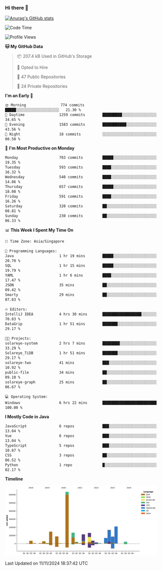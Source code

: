 ### Hi there 👋

[![Anurag's GitHub stats](https://github-readme-stats.vercel.app/api?username=xiumu2017&show_icons=true&theme=radical)](https://github.com/anuraghazra/github-readme-stats)

<!--
**xiumu2017/xiumu2017** is a ✨ _special_ ✨ repository because its `README.md` (this file) appears on your GitHub profile.

Here are some ideas to get you started:

- 🔭 I’m currently working on ...
- 🌱 I’m currently learning ...
- 👯 I’m looking to collaborate on ...
- 🤔 I’m looking for help with ...
- 💬 Ask me about ...
- 📫 How to reach me: ...
- 😄 Pronouns: ...
- ⚡ Fun fact: ...
-->

<!--START_SECTION:waka-->
![Code Time](http://img.shields.io/badge/Code%20Time-2%2C470%20hrs%2052%20mins-blue)

![Profile Views](http://img.shields.io/badge/Profile%20Views-0-blue)

**🐱 My GitHub Data** 

> 📦 207.4 kB Used in GitHub's Storage 
 > 
> 💼 Opted to Hire
 > 
> 📜 47 Public Repositories 
 > 
> 🔑 24 Private Repositories 
 > 
**I'm an Early 🐤** 

```text
🌞 Morning                774 commits         █████░░░░░░░░░░░░░░░░░░░░   21.30 % 
🌆 Daytime                1259 commits        █████████░░░░░░░░░░░░░░░░   34.65 % 
🌃 Evening                1583 commits        ███████████░░░░░░░░░░░░░░   43.56 % 
🌙 Night                  18 commits          ░░░░░░░░░░░░░░░░░░░░░░░░░   00.50 % 
```
📅 **I'm Most Productive on Monday** 

```text
Monday                   703 commits         █████░░░░░░░░░░░░░░░░░░░░   19.35 % 
Tuesday                  593 commits         ████░░░░░░░░░░░░░░░░░░░░░   16.32 % 
Wednesday                540 commits         ████░░░░░░░░░░░░░░░░░░░░░   14.86 % 
Thursday                 657 commits         █████░░░░░░░░░░░░░░░░░░░░   18.08 % 
Friday                   591 commits         ████░░░░░░░░░░░░░░░░░░░░░   16.26 % 
Saturday                 320 commits         ██░░░░░░░░░░░░░░░░░░░░░░░   08.81 % 
Sunday                   230 commits         ██░░░░░░░░░░░░░░░░░░░░░░░   06.33 % 
```


📊 **This Week I Spent My Time On** 

```text
🕑︎ Time Zone: Asia/Singapore

💬 Programming Languages: 
Java                     1 hr 19 mins        █████░░░░░░░░░░░░░░░░░░░░   20.70 % 
SQL                      1 hr 15 mins        █████░░░░░░░░░░░░░░░░░░░░   19.79 % 
YAML                     1 hr 6 mins         ████░░░░░░░░░░░░░░░░░░░░░   17.47 % 
JSON                     35 mins             ██░░░░░░░░░░░░░░░░░░░░░░░   09.42 % 
Smarty                   29 mins             ██░░░░░░░░░░░░░░░░░░░░░░░   07.83 % 

🔥 Editors: 
IntelliJ IDEA            4 hrs 30 mins       ██████████████████░░░░░░░   70.83 % 
DataGrip                 1 hr 51 mins        ███████░░░░░░░░░░░░░░░░░░   29.17 % 

🐱‍💻 Projects: 
solareye-system          2 hrs 7 mins        ████████░░░░░░░░░░░░░░░░░   33.29 % 
Solareye_TiDB            1 hr 51 mins        ███████░░░░░░░░░░░░░░░░░░   29.17 % 
solareye-two             41 mins             ███░░░░░░░░░░░░░░░░░░░░░░   10.92 % 
public-file              34 mins             ██░░░░░░░░░░░░░░░░░░░░░░░   09.10 % 
solareye-graph           25 mins             ██░░░░░░░░░░░░░░░░░░░░░░░   06.67 % 

💻 Operating System: 
Windows                  6 hrs 22 mins       █████████████████████████   100.00 % 
```

**I Mostly Code in Java** 

```text
JavaScript               6 repos             ███░░░░░░░░░░░░░░░░░░░░░░   13.04 % 
Vue                      6 repos             ███░░░░░░░░░░░░░░░░░░░░░░   13.04 % 
TypeScript               5 repos             ███░░░░░░░░░░░░░░░░░░░░░░   10.87 % 
CSS                      3 repos             ██░░░░░░░░░░░░░░░░░░░░░░░   06.52 % 
Python                   1 repo              █░░░░░░░░░░░░░░░░░░░░░░░░   02.17 % 
```



**Timeline**

![Lines of Code chart](https://raw.githubusercontent.com/xiumu2017/xiumu2017/main/assets/bar_graph.png)


 Last Updated on 11/11/2024 18:37:42 UTC
<!--END_SECTION:waka-->
